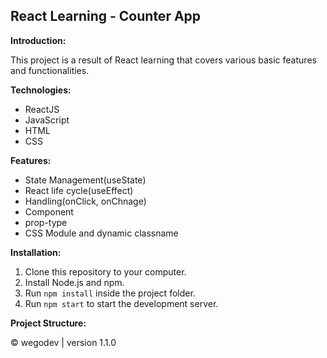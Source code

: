 ## React Learning - Counter App

**Introduction:**

This project is a result of React learning that covers various basic features and functionalities.

**Technologies:**

* ReactJS
* JavaScript
* HTML
* CSS

**Features:**

* State Management(useState)
* React life cycle(useEffect)
* Handling(onClick, onChnage)
* Component
* prop-type
* CSS Module and dynamic classname

**Installation:**

1. Clone this repository to your computer.
2. Install Node.js and npm.
3. Run `npm install` inside the project folder.
4. Run `npm start` to start the development server.

**Project Structure:**

&copy; wegodev | version 1.1.0